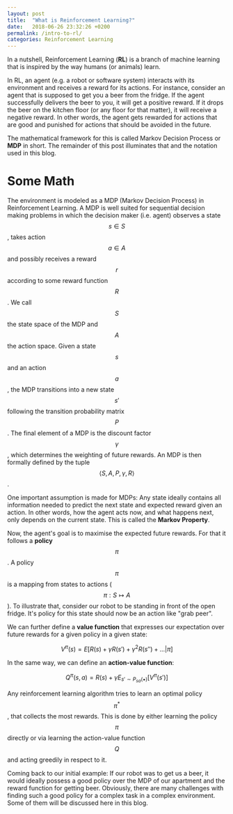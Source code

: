```yaml
---
layout: post
title:  "What is Reinforcement Learning?"
date:   2018-06-26 23:32:26 +0200
permalink: /intro-to-rl/
categories: Reinforcement Learning
---
```


In a nutshell, Reinforcement Learning (**RL**) is a branch of machine learning that is inspired by the way humans (or animals) learn.

In RL, an agent (e.g. a robot or software system) interacts with its environment and receives a reward for its actions. 
For instance, consider an agent that is supposed to get you a beer from the fridge. 
If the agent successfully delivers the beer to you, it will get a positive reward. 
If it drops the beer on the kitchen floor (or any floor for that matter), it will receive a negative reward. 
In other words, the agent gets rewarded for actions that are good and punished for actions that should be avoided in the future. 

The mathematical framework for this is called Markov Decision Process or **MDP** in short. 
The remainder of this post illuminates that and the notation used in this blog. 

# Some Math

The environment is modeled as a MDP (Markov Decision Process) in Reinforcement Learning.
A MDP is well suited for sequential decision making problems in which the decision maker (i.e. agent) 
observes a state $$s \in S$$, takes action $$a \in A$$ and possibly receives a reward $$r$$ according to some reward function $$R$$.
We call $$S$$ the state space of the MDP and $$A$$ the action space. 
Given a state $$s$$ and an action $$a$$, the MDP transitions into a new state $$s'$$ following the transition probability matrix $$P$$.
The final element of a MDP is the discount factor $$\gamma$$, which determines the weighting of future rewards.
An MDP is then formally defined by the tuple $$\langle S, A, P, \gamma, R \rangle$$.

One important assumption is made for MDPs: 
Any state ideally contains all information needed to predict the next state and expected reward given an action.
In other words, how the agent acts now, and what happens next, only depends on the current state.
This is called the **Markov Property**. 

Now, the agent's goal is to maximise the expected future rewards. 
For that it follows a **policy** $$\pi$$. 
A policy $$\pi$$ is a mapping from states to actions ($$\pi : S \mapsto A$$).
To illustrate that, consider our robot to be standing in front of the open fridge. 
It's policy for this state should now be an action like "grab peer". 

We can further define a **value function** that expresses our expectation over future rewards for a given policy in a given state:

$$
    V^{\pi}(s) = E [R(s) + \gamma R(s') + \gamma^2 R(s'') + ... \vert \pi]
$$

In the same way, we can define an **action-value function**:

$$
    Q^{\pi}(s, a) = R(s) + \gamma E_{s' \sim P_{sa}(\bullet)} [V^{\pi}(s')]
$$

Any reinforcement learning algorithm tries to learn an optimal policy $$\pi^*$$, that collects the most rewards. 
This is done by either learning the policy $$\pi$$ directly or via learning the action-value function $$Q$$ and acting greedily in respect to it.

Coming back to our initial example: If our robot was to get us a beer, it would ideally possess a good policy over the MDP of our apartment and the reward function for getting beer.
Obviously, there are many challenges with finding such a good policy for a complex task in a complex environment. 
Some of them will be discussed here in this blog.